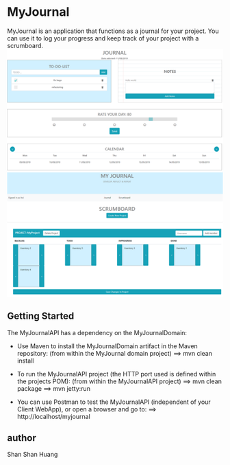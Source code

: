# MyJournal
MyJournal is an application that functions as a journal for your project.
You can use it to log your progress and keep track of your project with a scrumboard.
![JournalDay](/MyJournalAPI/src/main/resources/JournalDay.png)
![Scrumboard](/MyJournalAPI/src/main/resources/Scrumboard.png)

## Getting Started
The MyJournalAPI has a dependency on the MyJournalDomain:

- Use Maven to install the MyJournalDomain artifact in the Maven repository:
		(from within the MyJournal domain project)
		==> mvn clean install

- To run the MyJournalAPI project (the HTTP port used is defined within the projects POM):
		(from within the MyJournalAPI project)
		==> mvn clean package
		==> mvn jetty:run

- You can use Postman to test the MyJournalAPI (independent of your Client WebApp), or open a browser and go to:
		==> http://localhost/myjournal

## author
Shan Shan Huang

